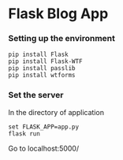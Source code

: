 # Flask Blog App

### Setting up the environment

```
pip install Flask
pip install Flask-WTF
pip install passlib
pip install wtforms
```

### Set the server

In the directory of application
```
set FLASK_APP=app.py
flask run
```

Go to localhost:5000/
